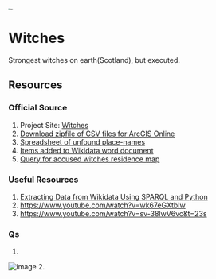 <img src="https://witches.is.ed.ac.uk/_nuxt/img/main-logo.e1b0635.png" alt="logo" style="zoom: 20%;" />

# Witches

Strongest witches on earth(Scotland), but executed.



## Resources

### Official Source

1. Project Site: [Witches](https://witches.is.ed.ac.uk/)
2. [Download zipfile of CSV files for ArcGIS Online](https://witches.is.ed.ac.uk/resources/ArcGIS%20Online%20Files.zip)
3. [Spreadsheet of unfound place-names](https://docs.google.com/spreadsheets/d/14W8cWmqTaTgkwTFOjMYzV-BzqJgrGz8dKafmGfeuFPs/edit?usp=sharing)
4. [Items added to Wikidata word document](https://docs.google.com/document/d/14JcTa6twIjsx69ifoZxVf-VaXR7nFmmQhu52zXUYUD4/edit?usp=sharing)
5. [Query for accused witches residence map](https://w.wiki/6rX)

### Useful Resources

1. [Extracting Data from Wikidata Using SPARQL and Python](https://itnext.io/extracting-data-from-wikidata-using-sparql-and-python-59e0037996f)
2. https://www.youtube.com/watch?v=wk67eGXtbIw
3. https://www.youtube.com/watch?v=sv-38lwV6vc&t=23s 

### Qs
1. 

   ![image](https://github.com/SLaDOS/Witches/assets/61532708/ff205088-0990-41c3-afbb-23e5a03b7010)
2. 
